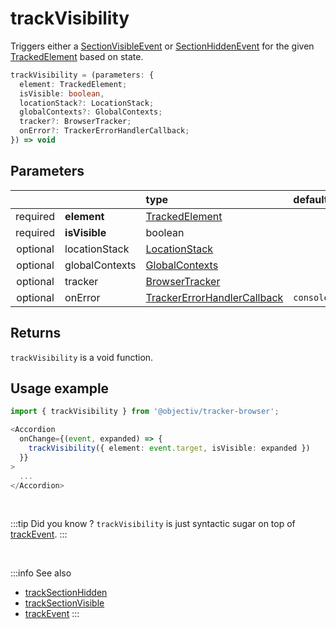 # trackVisibility

Triggers either a [SectionVisibleEvent](/taxonomy/events/SectionVisibleEvent.md) or [SectionHiddenEvent](/taxonomy/events/SectionHiddenEvent.md) for the given [TrackedElement](/tracking/api-reference/definitions/TrackedElement.md) based on state.

```typescript
trackVisibility = (parameters: {
  element: TrackedElement;
  isVisible: boolean,
  locationStack?: LocationStack;
  globalContexts?: GlobalContexts;
  tracker?: BrowserTracker;
  onError?: TrackerErrorHandlerCallback;
}) => void
```

## Parameters
|          |                | type                                                                                                                                                     | default value
| :-:      | :--            | :--                                                                                                                                                      | :--           
| required | **element**    | [TrackedElement](/tracking/api-reference/definitions/TrackedElement.md)                           |
| required | **isVisible**  | boolean                                                                                           |
| optional | locationStack  | [LocationStack](/tracking/api-reference/core/LocationStack.md)                                    |
| optional | globalContexts | [GlobalContexts](/tracking/api-reference/core/GlobalContexts.md)                                  |
| optional | tracker        | [BrowserTracker](/tracking/api-reference/general/BrowserTracker.md)                               |
| optional | onError        | [TrackerErrorHandlerCallback](/tracking/api-reference/definitions/TrackerErrorHandlerCallback.md) | `console.error`


## Returns
`trackVisibility` is a void function.

## Usage example

```typescript jsx
import { trackVisibility } from '@objectiv/tracker-browser';
```

```typescript jsx
<Accordion
  onChange={(event, expanded) => {
    trackVisibility({ element: event.target, isVisible: expanded })
  }}
>
  ...
</Accordion>
```

<br />

:::tip Did you know ?
`trackVisibility` is just syntactic sugar on top of [trackEvent](/tracking/api-reference/eventTrackers/trackEvent.md).
:::

<br />

:::info See also
- [trackSectionHidden](/tracking/api-reference/eventTrackers/trackSectionHidden.md)
- [trackSectionVisible](/tracking/api-reference/eventTrackers/trackSectionVisible.md)
- [trackEvent](/tracking/api-reference/eventTrackers/trackEvent.md)
  :::
